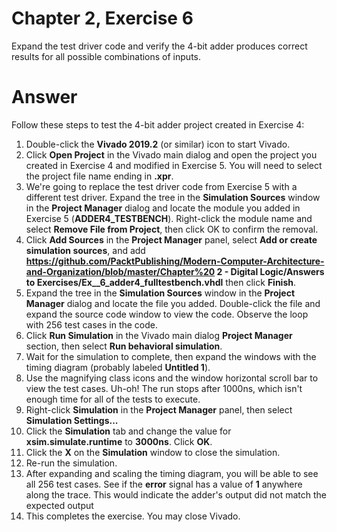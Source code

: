 # Chapter 2, Exercise 6

Expand the test driver code and verify the 4-bit adder produces correct results for all possible combinations of inputs.

# Answer
Follow these steps to test the 4-bit adder project created in Exercise 4:

1. Double-click the **Vivado 2019.2** (or similar) icon to start Vivado.
2. Click **Open Project** in the Vivado main dialog and open the project you created in Exercise 4 and modified in Exercise 5. You will need to select the project file name ending in **.xpr**.
3. We're going to replace the test driver code from Exercise 5 with a different test driver. Expand the tree in the **Simulation Sources** window in the **Project Manager** dialog and locate the module you added in Exercise 5 (**ADDER4_TESTBENCH**). Right-click the module name and select **Remove File from Project**, then click OK to confirm the removal.
3. Click **Add Sources** in the **Project Manager** panel, select **Add or create simulation sources**, and add **https://github.com/PacktPublishing/Modern-Computer-Architecture-and-Organization/blob/master/Chapter%20 2 - Digital Logic/Answers to Exercises/Ex__6_adder4_fulltestbench.vhdl** then click **Finish**.
4. Expand the tree in the **Simulation Sources** window in the **Project Manager** dialog and locate the file you added. Double-click the file and expand the source code window to view the code. Observe the loop with 256 test cases in the code.
5. Click **Run Simulation** in the Vivado main dialog **Project Manager** section, then select **Run behavioral simulation**.
6. Wait for the simulation to complete, then expand the windows with the timing diagram (probably labeled **Untitled 1**).
7. Use the magnifying class icons and the window horizontal scroll bar to view the test cases. Uh-oh! The run stops after 1000ns, which isn't enough time for all of the tests to execute.
8. Right-click **Simulation** in the **Project Manager** panel, then select **Simulation Settings...**
9. Click the **Simulation** tab and change the value for **xsim.simulate.runtime** to **3000ns**. Click **OK**.
10. Click the **X** on the **Simulation** window to close the simulation.
11. Re-run the simulation.
12. After expanding and scaling the timing diagram, you will be able to see all 256 test cases. See if the **error** signal has a value of **1** anywhere along the trace. This would indicate the adder's output did not match the expected output
13. This completes the exercise. You may close Vivado.
